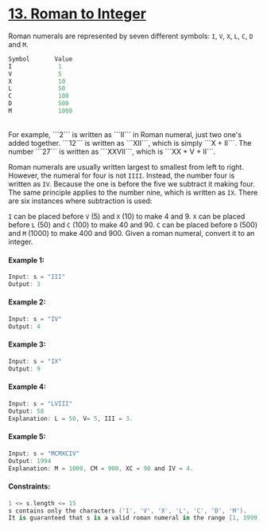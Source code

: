 # [13. Roman to Integer](https://leetcode.com/problems/roman-to-integer/)

Roman numerals are represented by seven different symbols: ```I```, ```V```, ```X```, ```L```, ```C```, ```D``` and ```M```.
```swift
Symbol       Value
I             1
V             5
X             10
L             50
C             100
D             500
M             1000
```
<br>
For example, ```2``` is written as ```II``` in Roman numeral, just two one's added together. ```12``` is written as ```XII```, which is simply ```X + II```. The number ```27``` is written as ```XXVII```, which is ```XX + V + II```.

Roman numerals are usually written largest to smallest from left to right. However, the numeral for four is not ```IIII```. Instead, the number four is written as ```IV```. Because the one is before the five we subtract it making four. The same principle applies to the number nine, which is written as ```IX```. There are six instances where subtraction is used:

```I``` can be placed before ```V``` (5) and ```X``` (10) to make 4 and 9. 
```X``` can be placed before ```L``` (50) and ```C``` (100) to make 40 and 90. 
```C``` can be placed before ```D``` (500) and ```M``` (1000) to make 400 and 900.
Given a roman numeral, convert it to an integer.

#### Example 1:
```swift
Input: s = "III"
Output: 3
```

#### Example 2:
```swift
Input: s = "IV"
Output: 4
```

#### Example 3:
```swift
Input: s = "IX"
Output: 9
```

#### Example 4:
```swift
Input: s = "LVIII"
Output: 58
Explanation: L = 50, V= 5, III = 3.
```

#### Example 5:
```swift
Input: s = "MCMXCIV"
Output: 1994
Explanation: M = 1000, CM = 900, XC = 90 and IV = 4.
``` 

#### Constraints:
```swift
1 <= s.length <= 15
s contains only the characters ('I', 'V', 'X', 'L', 'C', 'D', 'M').
It is guaranteed that s is a valid roman numeral in the range [1, 3999].
```